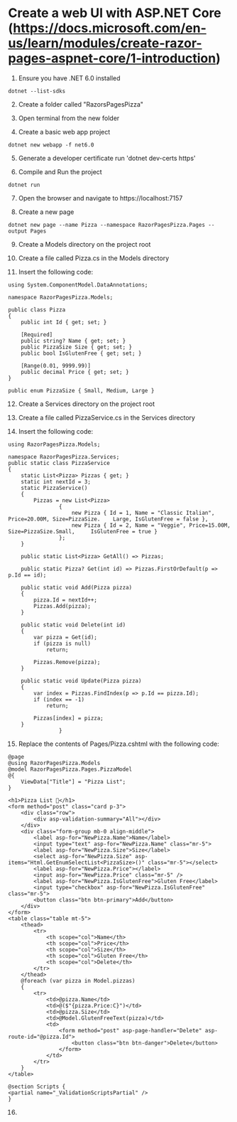 # Create a web UI with ASP.NET Core (https://docs.microsoft.com/en-us/learn/modules/create-razor-pages-aspnet-core/1-introduction)

1) Ensure you have .NET 6.0 installed
```
dotnet --list-sdks
```

2) Create a folder called "RazorsPagesPizza"

3) Open terminal from the new folder

4) Create a basic web app project
```
dotnet new webapp -f net6.0
```

5) Generate a developer certificate run 'dotnet dev-certs https'

6) Compile and Run the project
```
dotnet run
```

7) Open the browser and navigate to https://localhost:7157

8) Create a new page
```
dotnet new page --name Pizza --namespace RazorPagesPizza.Pages --output Pages
```

9) Create a Models directory on the project root

10) Create a file called Pizza.cs in the Models directory

11) Insert the following code:
```
using System.ComponentModel.DataAnnotations;

namespace RazorPagesPizza.Models;

public class Pizza
{
    public int Id { get; set; }

    [Required]
    public string? Name { get; set; }
    public PizzaSize Size { get; set; }
    public bool IsGlutenFree { get; set; }

    [Range(0.01, 9999.99)]
    public decimal Price { get; set; }
}

public enum PizzaSize { Small, Medium, Large }
```

12) Create a Services directory on the project root

13) Create a file called PizzaService.cs in the Services directory

14) Insert the following code:
```
using RazorPagesPizza.Models;

namespace RazorPagesPizza.Services;
public static class PizzaService
{
    static List<Pizza> Pizzas { get; }
    static int nextId = 3;
    static PizzaService()
    {
        Pizzas = new List<Pizza>
                {
                    new Pizza { Id = 1, Name = "Classic Italian", Price=20.00M, Size=PizzaSize.    Large, IsGlutenFree = false },
                    new Pizza { Id = 2, Name = "Veggie", Price=15.00M, Size=PizzaSize.Small,     IsGlutenFree = true }
                };
    }

    public static List<Pizza> GetAll() => Pizzas;

    public static Pizza? Get(int id) => Pizzas.FirstOrDefault(p => p.Id == id);

    public static void Add(Pizza pizza)
    {
        pizza.Id = nextId++;
        Pizzas.Add(pizza);
    }

    public static void Delete(int id)
    {
        var pizza = Get(id);
        if (pizza is null)
            return;

        Pizzas.Remove(pizza);
    }

    public static void Update(Pizza pizza)
    {
        var index = Pizzas.FindIndex(p => p.Id == pizza.Id);
        if (index == -1)
            return;

        Pizzas[index] = pizza;
    }
                }
```

15) Replace the contents of Pages/Pizza.cshtml with the following code:
```
@page
@using RazorPagesPizza.Models
@model RazorPagesPizza.Pages.PizzaModel
@{
    ViewData["Title"] = "Pizza List";
}

<h1>Pizza List 🍕</h1>
<form method="post" class="card p-3">
    <div class="row">
        <div asp-validation-summary="All"></div>
    </div>
    <div class="form-group mb-0 align-middle">
        <label asp-for="NewPizza.Name">Name</label>
        <input type="text" asp-for="NewPizza.Name" class="mr-5">
        <label asp-for="NewPizza.Size">Size</label>
        <select asp-for="NewPizza.Size" asp-items="Html.GetEnumSelectList<PizzaSize>()" class="mr-5"></select>
        <label asp-for="NewPizza.Price"></label>
        <input asp-for="NewPizza.Price" class="mr-5" />
        <label asp-for="NewPizza.IsGlutenFree">Gluten Free</label>
        <input type="checkbox" asp-for="NewPizza.IsGlutenFree" class="mr-5">
        <button class="btn btn-primary">Add</button>
    </div>
</form>
<table class="table mt-5">
    <thead>
        <tr>
            <th scope="col">Name</th>
            <th scope="col">Price</th>
            <th scope="col">Size</th>
            <th scope="col">Gluten Free</th>
            <th scope="col">Delete</th>
        </tr>
    </thead>
    @foreach (var pizza in Model.pizzas)
    {
        <tr>
            <td>@pizza.Name</td>
            <td>@($"{pizza.Price:C}")</td>
            <td>@pizza.Size</td>
            <td>@Model.GlutenFreeText(pizza)</td>
            <td>
                <form method="post" asp-page-handler="Delete" asp-route-id="@pizza.Id">
                    <button class="btn btn-danger">Delete</button>
                </form>
            </td>
        </tr>
    }
</table>

@section Scripts {
<partial name="_ValidationScriptsPartial" />
}
```

16) 